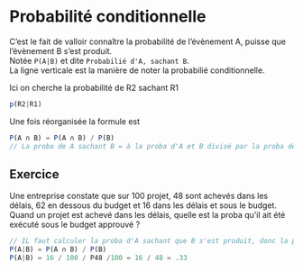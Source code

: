 # **Probabilité conditionnelle**
C’est le fait de valloir connaître la probabilité de l’évènement A, puisse que l’évènement B s’est produit.  
Notée `P(A|B)` et dite `Probabilié d'A, sachant B`.  
La ligne verticale est la manière de noter la probabilié conditionnelle.

Ici on cherche la probabilité de R2 sachant R1
```js
p(R2|R1)  

```
Une fois réorganisée la formule est
```js
P(A ∩ B) = P(A ∩ B) / P(B)
// La proba de A sachant B = à la proba d'A et B divisé par la proba de B
```
<!-- Pour rappel la proba d'A et B est l'intersection d'A et B -->
## Exercice
Une entreprise constate que sur 100 projet, 48 sont achevés dans les délais, 62 en dessous du budget et 16 dans les délais et sous le budget.  
Quand un projet est achevé dans les délais, quelle est la proba qu’il ait été exécuté sous le budget approuvé ?
```js
// IL faut calculer la proba d'A sachant que B s'est produit, donc la proba de l'achevé avec un budget inférieur s'achant qu'il s'est achevé dans les délais
P(A|B) = P(A ∩ B) / P(B)
P(A|B) = 16 / 100 / P48 /100 = 16 / 48 = .33
```